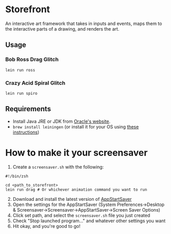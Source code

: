 # Storefront

An interactive art framework that takes in inputs and events, maps them to the
interactive parts of a drawing, and renders the art.

## Usage

### Bob Ross Drag Glitch

`lein run ross`

### Crazy Acid Spiral Glitch

`lein run spiro`

## Requirements

- Install Java JRE or JDK from [Oracle's website](http://www.oracle.com/technetwork/java/javase/downloads/index.html).
- `brew install leiningen` (or install it for your OS using [these instructions](http://leiningen.org/))

# How to make it your screensaver

1. Create a `screensaver.sh` with the following:
````
#!/bin/zsh

cd <path_to_storefront>
lein run drag # Or whichever animation command you want to run
````
2. Download and install the latest version of [AppStartSaver](http://www.themcdonalds.net/richard/index.php?title=AppStartSaver)
3. Open the settings for the AppStartSaver (System Preferences->Desktop & Screensaver->Screensaver->AppStartSaver->Screen Saver Options)
4. Click set path, and select the `screensaver.sh` file you just created
5. Check "Stop launched program..." and whatever other settings you want
6. Hit okay, and you're good to go!
